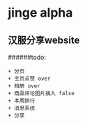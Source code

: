 jinge alpha
=====

汉服分享website
-----------------
######todo:

	+ 分页
	+ 主页点赞 over
	+ 相册 over
	+ 商品评论图片插入 false
	+ 本周排行
	+ 消息系统
	+ 分享


